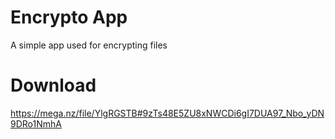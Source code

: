 # Encrypto App
A simple app used for encrypting files
# Download
https://mega.nz/file/YlgRGSTB#9zTs48E5ZU8xNWCDi6gI7DUA97_Nbo_yDN9DRo1NmhA
